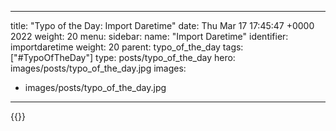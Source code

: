 
---
title: "Typo of the Day: Import Daretime"
date: Thu Mar 17 17:45:47 +0000 2022
weight: 20
menu:
  sidebar:
    name: "Import Daretime"
    identifier: importdaretime
    weight: 20
    parent: typo_of_the_day
tags: ["#TypoOfTheDay"]
type: posts/typo_of_the_day
hero: images/posts/typo_of_the_day.jpg
images:
- images/posts/typo_of_the_day.jpg
---


{{<x user="mariatta" id="1504514345773920256">}}

